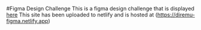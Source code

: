 #Figma Design Challenge
This is a figma design challenge that is displayed [here](https://www.figma.com/file/nh0V05z3NB87ue9v5PcO3R/writings.dev?type=design&node-id=0-1&mode=design)
This site has been uploaded to netlify and is hosted at (https://diremu-figma.netlify.app)